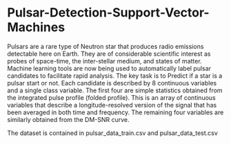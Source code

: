 # Pulsar-Detection-Support-Vector-Machines

Pulsars are a rare type of Neutron star that produces radio emissions detectable here on Earth.
They are of considerable scientific interest as probes of space-time, the inter-stellar medium,
and states of matter. Machine learning tools are now being used to automatically label pulsar
candidates to facilitate rapid analysis. The key task is to Predict if a star is a pulsar start or not.
Each candidate is described by 8 continuous variables and a single class variable. The first four
are simple statistics obtained from the integrated pulse profile (folded profile). This is an array of
continuous variables that describe a longitude-resolved version of the signal that has been
averaged in both time and frequency. The remaining four variables are similarly obtained from
the DM-SNR curve. 

The dataset is contained in pulsar_data_train.csv and pulsar_data_test.csv
